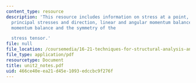 ```yaml
---
content_type: resource
description: 'This resource includes information on stress at a point, stress tensor,
  principal stresses and direction, linear and angular momentum balance, and angular
  momentum balance and the symmetry of the

  stress tensor.'
file: null
file_location: /coursemedia/16-21-techniques-for-structural-analysis-and-design-spring-2005/466ce40eea21d45e1093edccbc9f276f_unit2_notes.pdf
file_type: application/pdf
resourcetype: Document
title: unit2_notes.pdf
uid: 466ce40e-ea21-d45e-1093-edccbc9f276f
---
```

